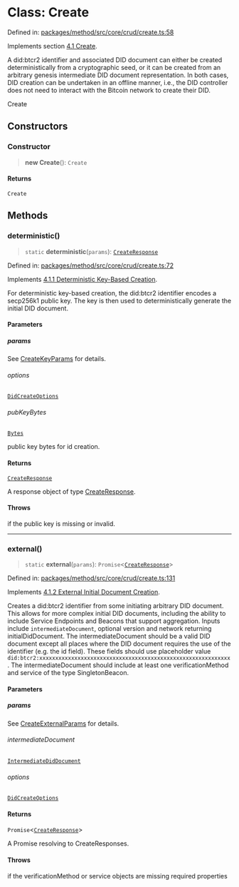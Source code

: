 # Class: Create

Defined in: [packages/method/src/core/crud/create.ts:58](https://github.com/dcdpr/did-btcr2-js/blob/4a717493e735221d072999f212891939f4de3f23/packages/method/src/core/crud/create.ts#L58)

Implements section [4.1 Create](https://dcdpr.github.io/did-btcr2/#create).

A did:btcr2 identifier and associated DID document can either be created deterministically from a cryptographic seed,
or it can be created from an arbitrary genesis intermediate DID document representation. In both cases, DID creation
can be undertaken in an offline manner, i.e., the DID controller does not need to interact with the Bitcoin network
to create their DID.

 Create

## Constructors

### Constructor

> **new Create**(): `Create`

#### Returns

`Create`

## Methods

### deterministic()

> `static` **deterministic**(`params`): [`CreateResponse`](../type-aliases/CreateResponse.md)

Defined in: [packages/method/src/core/crud/create.ts:72](https://github.com/dcdpr/did-btcr2-js/blob/4a717493e735221d072999f212891939f4de3f23/packages/method/src/core/crud/create.ts#L72)

Implements [4.1.1 Deterministic Key-Based Creation](https://dcdpr.github.io/did-btcr2/#deterministic-key-based-creation).

For deterministic key-based creation, the did:btcr2 identifier encodes a secp256k1 public key. The key is then used
to deterministically generate the initial DID document.

#### Parameters

##### params

See [CreateKeyParams](../type-aliases/CreateKeyParams.md) for details.

###### options

[`DidCreateOptions`](../interfaces/DidCreateOptions.md)

###### pubKeyBytes

[`Bytes`](../../common/type-aliases/Bytes.md)

public key bytes for id creation.

#### Returns

[`CreateResponse`](../type-aliases/CreateResponse.md)

A response object of type [CreateResponse](../type-aliases/CreateResponse.md).

#### Throws

if the public key is missing or invalid.

***

### external()

> `static` **external**(`params`): `Promise`&lt;[`CreateResponse`](../type-aliases/CreateResponse.md)&gt;

Defined in: [packages/method/src/core/crud/create.ts:131](https://github.com/dcdpr/did-btcr2-js/blob/4a717493e735221d072999f212891939f4de3f23/packages/method/src/core/crud/create.ts#L131)

Implements [4.1.2 External Initial Document Creation](https://dcdpr.github.io/did-btcr2/#external-initial-document-creation).

Creates a did:btcr2 identifier from some initiating arbitrary DID document. This allows for more complex
initial DID documents, including the ability to include Service Endpoints and Beacons that support aggregation.
Inputs include `intermediateDocument`, optional version and network returning initialDidDocument. The
intermediateDocument should be a valid DID document except all places where the DID document requires the use of
the identifier (e.g. the id field). These fields should use placeholder value
`did:btcr2:xxxxxxxxxxxxxxxxxxxxxxxxxxxxxxxxxxxxxxxxxxxxxxxxxxxxxxxxxxxx`. The intermediateDocument should include at
least one verificationMethod and service of the type SingletonBeacon.

#### Parameters

##### params

See [CreateExternalParams](../type-aliases/CreateExternalParams.md) for details.

###### intermediateDocument

[`IntermediateDidDocument`](IntermediateDidDocument.md)

###### options

[`DidCreateOptions`](../interfaces/DidCreateOptions.md)

#### Returns

`Promise`&lt;[`CreateResponse`](../type-aliases/CreateResponse.md)&gt;

A Promise resolving to CreateResponses.

#### Throws

if the verificationMethod or service objects are missing required properties
